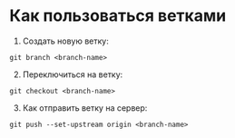 # Как пользоваться ветками

1. Создать новую ветку:
```
git branch <branch-name>
```
2. Переключиться на ветку:
```
git checkout <branch-name>
```
3. Как отправить ветку на сервер:
```
git push --set-upstream origin <branch-name>
```